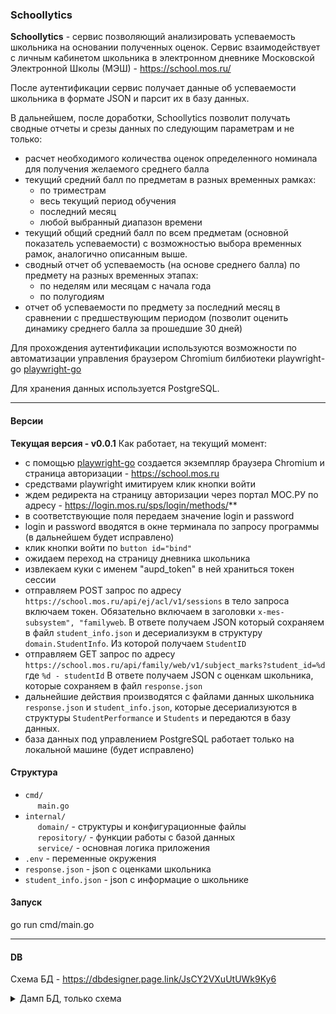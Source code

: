 ### Schoollytics

**Schoollytics** - сервис позволяющий анализировать успеваемость школьника на основании полученных оценок.
Сервис взаимодействует с личным кабинетом школьника в электронном дневнике Московской Электронной Школы (МЭШ) - https://school.mos.ru/

После аутентификации сервис получает данные об успеваемости школьника в формате JSON и парсит их в базу данных.

В дальнейшем, после доработки, Schoollytics позволит получать сводные отчеты и срезы данных по следующим параметрам и не только: 
- расчет необходимого количества оценок определенного номинала для получения желаемого среднего балла
- текущий средний балл по предметам в разных временных рамках:
    - по триместрам
    - весь текущий период обучения
    - последний месяц
    - любой выбранный диапазон времени    
- текущий общий средний балл по всем предметам (основной показатель успеваемости) с возможностью выбора временных рамок, аналогично описанным выше.
- сводный отчет об успеваемость (на основе среднего балла) по предмету на разных временных этапах:
    - по неделям или месяцам с начала года
    - по полугодиям
- отчет об успеваемости по предмету за последний месяц в сравнении с предшествующим периодом (позволит оценить динамику среднего балла за прошедшие 30 дней)

Для прохождения аутентификации используются возможности по автоматизации управления браузером Chromium билбиотеки playwright-go <a href="https://github.com/playwright-community/playwright-go">playwright-go</a>

Для хранения данных используется PostgreSQL.

* * * *
#### Версии
**Текущая версия - v0.0.1**
Как работает, на текущий момент:
- с помощью [playwright-go](github.com/playwright-community/playwright-go) создается экземпляр браузера Chromium и страница авторизации - https://school.mos.ru
- средствами playwright имитируем клик кнопки войти
- ждем редиректа на страницу авторизации через портал МОС.РУ по адресу - https://login.mos.ru/sps/login/methods/**
- в соответствующие поля передаем значение login и password
- login и password вводятся в окне терминала по запросу программы (в дальнейшем будет исправлено)
- клик кнопки войти по `button id="bind"`
- ожидаем переход на страницу дневника школьника
- извлекаем куки с именем "aupd_token" в ней храниться токен сессии
- отправляем POST запрос по адресу `https://school.mos.ru/api/ej/acl/v1/sessions` в тело запроса включаем токен. Обязательно включаем в заголовки `x-mes-subsystem", "familyweb`.
В ответе получаем JSON который сохраняем в файл `student_info.json` и десериализукм в структуру `domain.StudentInfo`. Из которой получаем `StudentID`
- отправляем GET запрос по адресу `https://school.mos.ru/api/family/web/v1/subject_marks?student_id=%d` где `%d - studentId`
В ответе получаем JSON с оценкам школьника, которые сохраняем в файл `response.json`
- дальнейшие действия производятся с файлами данных школьника `response.json` и `student_info.json`, которые десериализуются в структуры `StudentPerformance`
и `Students` и передаются в базу данных.
- база данных под управлением PostgreSQL работает только на локальной машине (будет исправлено)

#### Структура
- `cmd/`                
&nbsp;&nbsp;&nbsp;&nbsp; `main.go`  
- `internal/`  
&nbsp;&nbsp;&nbsp;&nbsp; `domain/`            - структуры и конфигурационные файлы  
&nbsp;&nbsp;&nbsp;&nbsp; `repository/`        - функции работы с базой данных  
&nbsp;&nbsp;&nbsp;&nbsp; `service/`           - основная логика приложения  
- `.env`                  - переменные окружения  
- `response.json`         - json с оценками школьника  
- `student_info.json`     - json с информацие о школьнике  

#### Запуск
go run cmd/main.go 

* * * *
#### DB
Схема БД - https://dbdesigner.page.link/JsCY2VXuUtUWk9Ky6

<details>
<summary>Дамп БД, только схема</summary>
    
        -- grades
        CREATE TABLE public.grades (
            id integer NOT NULL,
            student_id integer NOT NULL,
            subject_id integer NOT NULL,
            external_id bigint,
            value numeric(5,2) NOT NULL,
            weight integer DEFAULT 1 NOT NULL,
            control_form_name character varying(100),
            date date NOT NULL,
            original_grade_system_type character varying(50),
            period_id integer,
            CONSTRAINT chk_value CHECK ((value >= (0)::numeric)),
            CONSTRAINT chk_weight CHECK ((weight > 0))
        );
        ALTER TABLE public.grades OWNER TO postgres;
        CREATE SEQUENCE public.grades_id_seq
            AS integer
            START WITH 1
            INCREMENT BY 1
            NO MINVALUE
            NO MAXVALUE
            CACHE 1;
        ALTER SEQUENCE public.grades_id_seq OWNER TO postgres;
        ALTER SEQUENCE public.grades_id_seq OWNED BY public.grades.id;
        ALTER TABLE ONLY public.grades ALTER COLUMN id SET DEFAULT nextval('public.grades_id_seq'::regclass);
        ALTER TABLE ONLY public.grades
            ADD CONSTRAINT grades_pkey PRIMARY KEY (id);
        ALTER TABLE ONLY public.grades
            ADD CONSTRAINT uniq_external_id UNIQUE (external_id);
        ALTER TABLE ONLY public.grades
            ADD CONSTRAINT fk_periods_id FOREIGN KEY (period_id) REFERENCES public.periods(id);
        ALTER TABLE ONLY public.grades
            ADD CONSTRAINT fk_student FOREIGN KEY (student_id) REFERENCES public.students(id) ON DELETE CASCADE;
        ALTER TABLE ONLY public.grades
            ADD CONSTRAINT fk_subject FOREIGN KEY (subject_id) REFERENCES public.subjects(id) ON DELETE CASCADE;

        --periods
        CREATE TABLE public.periods (
            id integer NOT NULL,
            start_date character varying(10) NOT NULL,
            end_date character varying(10) NOT NULL,
            title character varying(10) NOT NULL,
            dynamic character varying(10) NOT NULL,
            value character varying(10),
            count integer,
            target jsonb,
            fixed_value character varying(10),
            start_iso character varying(15),
            end_iso character varying(15)
        );
        ALTER TABLE public.periods OWNER TO postgres;
        CREATE SEQUENCE public.periods_id_seq
            AS integer
            START WITH 1
            INCREMENT BY 1
            NO MINVALUE
            NO MAXVALUE
            CACHE 1;
        ALTER SEQUENCE public.periods_id_seq OWNER TO postgres;
        ALTER SEQUENCE public.periods_id_seq OWNED BY public.periods.id;
        ALTER TABLE ONLY public.periods ALTER COLUMN id SET DEFAULT nextval('public.periods_id_seq'::regclass);
        ALTER TABLE ONLY public.periods
            ADD CONSTRAINT periods_pkey PRIMARY KEY (id);

        -- schools
        CREATE TABLE public.schools (
            id integer NOT NULL,
            school_id integer NOT NULL,
            name text NOT NULL,
            shortname text NOT NULL,
            organization_id text NOT NULL
        );
        ALTER TABLE public.schools OWNER TO postgres;
        CREATE SEQUENCE public.schools_id_seq
            START WITH 1
            INCREMENT BY 1
            NO MINVALUE
            NO MAXVALUE
            CACHE 1;
        ALTER SEQUENCE public.schools_id_seq OWNER TO postgres;
        ALTER TABLE public.schools ALTER COLUMN id ADD GENERATED ALWAYS AS IDENTITY (
            SEQUENCE NAME public.schools_id_seq1
            START WITH 1
            INCREMENT BY 1
            NO MINVALUE
            NO MAXVALUE
            CACHE 1
        );
        ALTER TABLE ONLY public.schools
            ADD CONSTRAINT schools_pkey PRIMARY KEY (id);
        ALTER TABLE ONLY public.schools
            ADD CONSTRAINT unq_schools_organization_id UNIQUE (organization_id);

        -- students
        CREATE TABLE public.students (
            id integer NOT NULL,
            user_id integer NOT NULL,
            profile_id integer NOT NULL,
            guid text,
            first_name character varying(100) NOT NULL,
            last_name character varying(100) NOT NULL,
            middle_name character varying(100),
            phone_number character varying(20),
            authentication_token text,
            person_id character varying(255),
            pswrd_change_required boolean DEFAULT false,
            regional_auth character varying(50),
            date_of_birth date,
            sex character varying(10),
            school_id integer,
            CONSTRAINT students_sex_check CHECK (((sex)::text = ANY ((ARRAY['male'::character varying, 'female'::character varying])::text[])))
        );
        ALTER TABLE public.students OWNER TO postgres;
        ALTER TABLE public.students ALTER COLUMN id ADD GENERATED ALWAYS AS IDENTITY (
            SEQUENCE NAME public.students_id_seq
            START WITH 1
            INCREMENT BY 1
            NO MINVALUE
            NO MAXVALUE
            CACHE 1
        );
        ALTER TABLE ONLY public.students
            ADD CONSTRAINT students_pkey PRIMARY KEY (id);
        ALTER TABLE ONLY public.students
            ADD CONSTRAINT unq_students_user_id UNIQUE (user_id);	
        ALTER TABLE ONLY public.students
            ADD CONSTRAINT fk_school_id FOREIGN KEY (school_id) REFERENCES public.schools(id) ON DELETE CASCADE;

        -- subjects
        CREATE TABLE public.subjects (
            id integer NOT NULL,
            name character varying(100) NOT NULL,
            external_id integer
        );
        ALTER TABLE public.subjects OWNER TO postgres;
        ALTER TABLE public.subjects ALTER COLUMN id ADD GENERATED ALWAYS AS IDENTITY (
            SEQUENCE NAME public.subjects_id_seq
            START WITH 1
            INCREMENT BY 1
            NO MINVALUE
            NO MAXVALUE
            CACHE 1
        );
        ALTER TABLE ONLY public.subjects
            ADD CONSTRAINT subjects_pkey PRIMARY KEY (id);
        ALTER TABLE ONLY public.subjects
            ADD CONSTRAINT unk_subjects_external_id UNIQUE (external_id);
    </details>

* * * *
#### Планы на доработку
- исключить дублирование структур хранящих данные о школьнике StudentInfo - Students 
- добавить проверку наличия файла базы данных 
- добавить создание базы данных и таблицами
- добавить индексы в таблицах БД
- добавить проверку наличия оценок у школьника (сейчас они будут дублироваться в БД)
- добавить загрузку данных для подключения к БД из ENV
- добавить валидацию входного токена
- убрать дублирование токена (оставить только в заголовке)
- рассмотреть альтернативные методы получения токена (например, через API)
- добавить возможность headless-режима при аутентификации
- расширить функционал в части аналитики данных школьника



